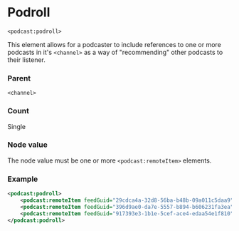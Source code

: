 # Podroll

`<podcast:podroll>`

This element allows for a podcaster to include references to one or more podcasts in it's `<channel>` as a way of "recommending" other podcasts to their listener.

### Parent

`<channel>`

### Count

Single

### Node value

The node value must be one or more `<podcast:remoteItem>` elements.

### Example

```xml
<podcast:podroll>
    <podcast:remoteItem feedGuid="29cdca4a-32d8-56ba-b48b-09a011c5daa9" />
    <podcast:remoteItem feedGuid="396d9ae0-da7e-5557-b894-b606231fa3ea" />
    <podcast:remoteItem feedGuid="917393e3-1b1e-5cef-ace4-edaa54e1f810" />
</podcast:podroll>
```
